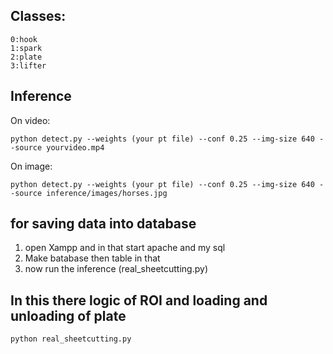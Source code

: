 ## Classes:
``` shell
0:hook
1:spark
2:plate
3:lifter

```
## Inference

On video:
``` shell
python detect.py --weights (your pt file) --conf 0.25 --img-size 640 --source yourvideo.mp4
```

On image:
``` shell
python detect.py --weights (your pt file) --conf 0.25 --img-size 640 --source inference/images/horses.jpg
```

## for saving data into database

1. open Xampp and in that start apache and my sql
2. Make batabase then table in that
4. now run the inference (real_sheetcutting.py)


## In this there logic of ROI and loading and unloading of plate 
```shell
python real_sheetcutting.py
```
